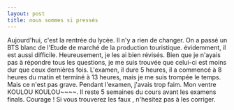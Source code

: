 ```yaml
---
layout: post
title: nous sommes si pressés
---
```


Aujourd'hui, c'est la rentrée du lycée. Il n'y a rien de changer. On a passé un BTS blanc de l'Etude de marché de la production touristique. évidemment, il est aussi difficile. Heureusement, je les ai bien révisés. Bien que je n'ayais pas à répondre tous les questions, je me suis trouvée que celui-ci est moins dur que ceux dernières fois. L'examen, il dure 5 heures, il a commencé à 8 heures du matin et terminé à 13 heures, mais je me suis trompée le temps. Mais ce n'est pas grave. Pendant l'examen, j'avais trop faim. Mon ventre KOULOU KOULOU~~~~. Il reste 5 semaines du cours avant les examens finals. Courage ! Si vous trouverez les faux , n'hesitez pas à les corriger.
